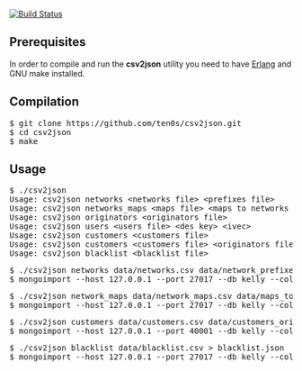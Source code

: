 [![Build Status](https://travis-ci.org/ten0s/csv2json.svg?branch=master)](https://travis-ci.org/ten0s/csv2json)

## Prerequisites

In order to compile and run the **csv2json** utility you need to have [Erlang](http://www.erlang.org/) and GNU make installed.

## Compilation

<pre>
$ git clone https://github.com/ten0s/csv2json.git
$ cd csv2json
$ make
</pre>

## Usage

<pre>
$ ./csv2json
Usage: csv2json networks &lt;networks file&gt; &lt;prefixes file&gt;
Usage: csv2json networks_maps &lt;maps file&gt; &lt;maps to networks file&gt;
Usage: csv2json originators &lt;originators file&gt;
Usage: csv2json users &lt;users file&gt; &lt;des key&gt; &lt;ivec&gt;
Usage: csv2json customers &lt;customers file&gt;
Usage: csv2json customers &lt;customers file&gt; &lt;originators file&gt; &lt;users file&gt; &lt;des key&gt; &lt;ivec&gt;
Usage: csv2json blacklist &lt;blacklist file&gt;
</pre>

<pre>
$ ./csv2json networks data/networks.csv data/network_prefixes.csv &gt; networks.json
$ mongoimport --host 127.0.0.1 --port 27017 --db kelly --collection networks --file networks.json -v
</pre>

<pre>
$ ./csv2json network_maps data/network_maps.csv data/maps_to_networks.csv &gt; network_maps.json
$ mongoimport --host 127.0.0.1 --port 27017 --db kelly --collection network_maps --file network_maps.json -v
</pre>

<pre>
$ ./csv2json customers data/customers.csv data/customers_originators.csv data/customers_users.csv 1,2,3,4,5,6,7,8 1,2,3,4,5,6,7,8 &gt; customers.json
$ mongoimport --host 127.0.0.1 --port 40001 --db kelly --collection customers --file customers.json -v
</pre>

<pre>
$ ./csv2json blacklist data/blacklist.csv &gt; blacklist.json
$ mongoimport --host 127.0.0.1 --port 27017 --db kelly --collection blacklist --file blacklist.json -v
</pre>
